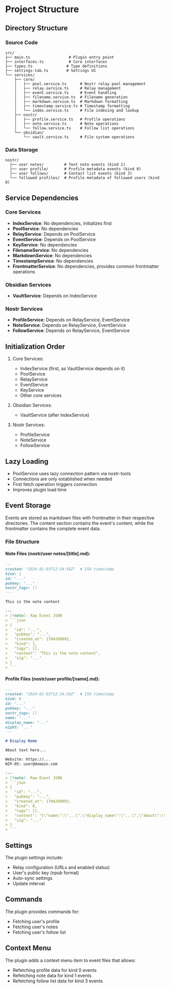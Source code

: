 # Project Structure

## Directory Structure

### Source Code
```
src/
├── main.ts                 # Plugin entry point
├── interfaces.ts           # Core interfaces
├── types.ts               # Type definitions
├── settings-tab.ts        # Settings UI
└── services/
    ├── core/
    │   ├── pool.service.ts      # Nostr relay pool management
    │   ├── relay.service.ts     # Relay management
    │   ├── event.service.ts     # Event handling
    │   ├── filename.service.ts  # Filename generation
    │   ├── markdown.service.ts  # Markdown formatting
    │   ├── timestamp.service.ts # Timestamp formatting
    │   └── index.service.ts     # File indexing and lookup
    ├── nostr/
    │   ├── profile.service.ts   # Profile operations
    │   ├── note.service.ts      # Note operations
    │   └── follow.service.ts    # Follow list operations
    └── obsidian/
        └── vault.service.ts     # File system operations
```

### Data Storage
```
nostr/
  ├── user notes/         # Text note events (kind 1)
  ├── user profile/       # Profile metadata events (kind 0)
  ├── user follows/       # Contact list events (kind 3)
  └── followed profiles/  # Profile metadata of followed users (kind 0)
```

## Service Dependencies

### Core Services
- **IndexService**: No dependencies, initializes first
- **PoolService**: No dependencies
- **RelayService**: Depends on PoolService
- **EventService**: Depends on PoolService
- **KeyService**: No dependencies
- **FilenameService**: No dependencies
- **MarkdownService**: No dependencies
- **TimestampService**: No dependencies
- **FrontmatterService**: No dependencies, provides common frontmatter operations

### Obsidian Services
- **VaultService**: Depends on IndexService

### Nostr Services
- **ProfileService**: Depends on RelayService, EventService
- **NoteService**: Depends on RelayService, EventService
- **FollowService**: Depends on RelayService, EventService

## Initialization Order
1. Core Services:
   - IndexService (first, as VaultService depends on it)
   - PoolService
   - RelayService
   - EventService
   - KeyService
   - Other core services

2. Obsidian Services:
   - VaultService (after IndexService)

3. Nostr Services:
   - ProfileService
   - NoteService
   - FollowService

## Lazy Loading
- PoolService uses lazy connection pattern via nostr-tools
- Connections are only established when needed
- First fetch operation triggers connection
- Improves plugin load time

## Event Storage

Events are stored as markdown files with frontmatter in their respective directories. The content section contains the event's content, while the frontmatter contains the complete event data.

### File Structure

#### Note Files (nostr/user notes/[title].md):
```markdown
---
created: "2024-01-03T12:34:56Z"  # ISO timestamp
kind: 1
id: "..."
pubkey: "..."
nostr_tags: []
---

This is the note content

---
> [!note]- Raw Event JSON
> ```json
> {
>   "id": "...",
>   "pubkey": "...",
>   "created_at": 1704289093,
>   "kind": 1,
>   "tags": [],
>   "content": "This is the note content",
>   "sig": "..."
> }
> ```
```

#### Profile Files (nostr/user profile/[name].md):
```markdown
---
created: "2024-01-03T12:34:56Z"  # ISO timestamp
kind: 0
id: "..."
pubkey: "..."
nostr_tags: []
name: "..."
display_name: "..."
nip05: "..."
---

# Display Name

About text here...

Website: https://...
NIP-05: user@domain.com

---
> [!note]- Raw Event JSON
> ```json
> {
>   "id": "...",
>   "pubkey": "...",
>   "created_at": 1704289093,
>   "kind": 0,
>   "tags": [],
>   "content": "{\"name\":\"...\",\"display_name\":\"...\",\"about\":\"...\"}",
>   "sig": "..."
> }
> ```
```

## Settings

The plugin settings include:
- Relay configuration (URLs and enabled status)
- User's public key (npub format)
- Auto-sync settings
- Update interval

## Commands

The plugin provides commands for:
- Fetching user's profile
- Fetching user's notes
- Fetching user's follow list

## Context Menu

The plugin adds a context menu item to event files that allows:
- Refetching profile data for kind 0 events
- Refetching note data for kind 1 events
- Refetching follow list data for kind 3 events
